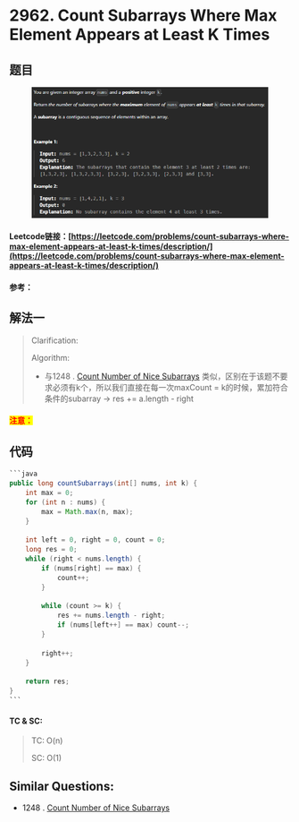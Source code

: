# 2962. Count Subarrays Where Max Element Appears at Least K Times

## 题目

<figure><img src="../../.gitbook/assets/image (256).png" alt=""><figcaption></figcaption></figure>

#### Leetcode链接：[https://leetcode.com/problems/count-subarrays-where-max-element-appears-at-least-k-times/description/](https://leetcode.com/problems/count-subarrays-where-max-element-appears-at-least-k-times/description/)

#### 参考：

## 解法一

> Clarification:&#x20;
>
> Algorithm:&#x20;
>
> * 与1248 . [Count Number of Nice Subarrays](https://leetcode.com/problems/count-number-of-nice-subarrays/) 类似，区别在于该题不要求必须有k个，所以我们直接在每一次maxCount = k的时候，累加符合条件的subarray -> res += a.length - right

#### <mark style="color:red;">注意：</mark>

## 代码

````java
```java
public long countSubarrays(int[] nums, int k) {
    int max = 0;
    for (int n : nums) {
        max = Math.max(n, max);
    }

    int left = 0, right = 0, count = 0;
    long res = 0;
    while (right < nums.length) {
        if (nums[right] == max) {
            count++;
        } 

        while (count >= k) {
            res += nums.length - right;
            if (nums[left++] == max) count--;
        }

        right++;
    }

    return res;
}
```
````

#### TC & SC:&#x20;

> TC: O(n)
>
> SC: O(1)

## **Similar Questions:**&#x20;

* 1248 . [Count Number of Nice Subarrays](https://leetcode.com/problems/count-number-of-nice-subarrays/)
